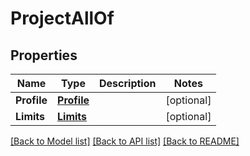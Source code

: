 # ProjectAllOf

## Properties

Name | Type | Description | Notes
------------ | ------------- | ------------- | -------------
**Profile** | [**Profile**](Profile.md) |  | [optional] 
**Limits** | [**Limits**](Limits.md) |  | [optional] 

[[Back to Model list]](../README.md#documentation-for-models) [[Back to API list]](../README.md#documentation-for-api-endpoints) [[Back to README]](../README.md)


